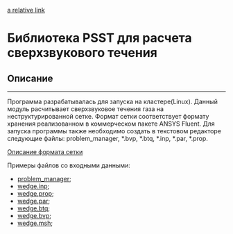 [a relative link](Description.md)

# Библиотека PSST для расчета сверхзвукового течения

## Описание
- - - - - - - - - - - - -

Программа разрабатывалась для запуска на кластере(Linux). Данный модуль расчитывает сверхзвуковое течения газа на неструктурированной сетке. Формат сетки соответствует формату хранения реализованном в коммерческом пакете ANSYS Fluent.  Для запуска программы также необходимо создать в текстовом редакторе следующие файлы: problem_manager, \*.bvp, \*.btq, \*.inp, \*.par, \*.prop. 

[Описание формата сетки](https://www.afs.enea.it/project/neptunius/docs/fluent/html/ug/node1464.htm#format-grid)

Примеры файлов со входными данными: 
- [problem_manager](./problem_manager);
- [wedge.inp](./wedge.inp); 
- [wedge.prop](./wedge.prop); 
- [wedge.par](./wedge.par); 
- [wedge.btq](./wedge.btq);
- [wedge.bvp](./wedge.bvp);
- [wedge.msh](./wedge.msh);

